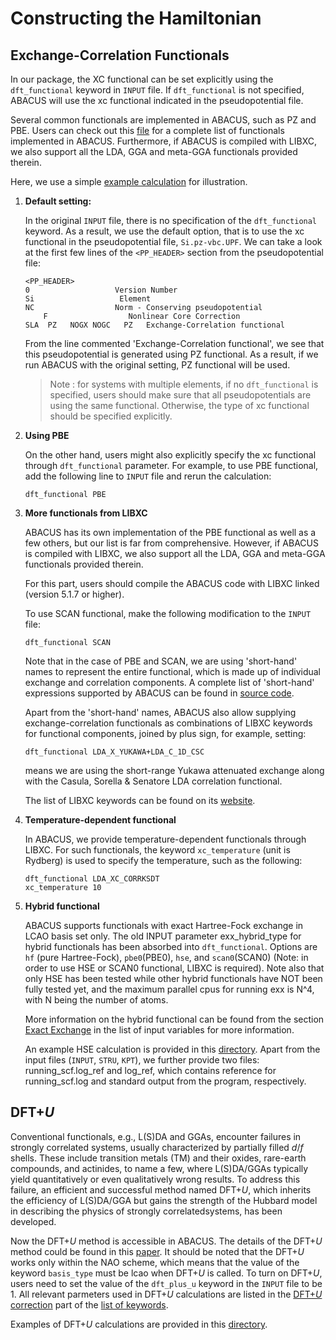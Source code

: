 # Constructing the Hamiltonian

## Exchange-Correlation Functionals

In our package, the XC functional can be set explicitly using the `dft_functional` keyword in `INPUT` file. If `dft_functional` is not specified, ABACUS will use the xc functional indicated in the pseudopotential file. 

Several common functionals are implemented in ABACUS, such as PZ and PBE. Users can check out this [file](../../../source/source_hamilt/module_xc/xc_funcs.h) for a complete list of functionals implemented in ABACUS. Furthermore, if ABACUS is compiled with LIBXC, we also support all the LDA, GGA and meta-GGA functionals provided therein.

Here, we use a simple [example calculation](https://github.com/deepmodeling/abacus-develop/tree/develop/examples/scf/lcao_Si2) for illustration.

1. **Default setting:**

    In the original `INPUT` file, there is no specification of the `dft_functional` keyword. As a result, we use the default option, that is to use the xc functional in the pseudopotential file, `Si.pz-vbc.UPF`. We can take a look at the first few lines of the `<PP_HEADER>` section from the pseudopotential file:

    ```
    <PP_HEADER>
    0                   Version Number
    Si                   Element
    NC                  Norm - Conserving pseudopotential
        F                  Nonlinear Core Correction
    SLA  PZ   NOGX NOGC   PZ   Exchange-Correlation functional
    ```

    From the line commented 'Exchange-Correlation functional', we see that this pseudopotential is generated using PZ functional. As a result, if we run ABACUS with the original setting, PZ functional will be used.

    > Note : for systems with multiple elements, if no `dft_functional` is specified, users should make sure that all pseudopotentials are using the same functional. Otherwise, the type of xc functional should be specified explicitly.

2. **Using PBE**

    On the other hand, users might also explicitly specify the xc functional through `dft_functional` parameter. For example, to use PBE functional, add the following line to `INPUT` file and rerun the calculation:

    ```
    dft_functional PBE
    ```

3. **More functionals from LIBXC**

    ABACUS has its own implementation of the PBE functional as well as a few others, but our list is far from comprehensive. However, if ABACUS is compiled with LIBXC, we also support all the LDA, GGA and meta-GGA functionals provided therein.

    For this part, users should compile the ABACUS code with LIBXC linked (version 5.1.7 or higher).

    To use SCAN functional, make the following modification to the `INPUT` file:

    ```
    dft_functional SCAN
    ```
    
    Note that in the case of PBE and SCAN, we are using 'short-hand' names to represent the entire functional, which is made up of individual exchange and correlation components. A complete list of 'short-hand' expressions supported by ABACUS can be found in [source code](../../../source/source_hamilt/module_xc/xc_functional.cpp).

    Apart from the 'short-hand' names, ABACUS also allow supplying exchange-correlation functionals as combinations of LIBXC keywords for functional components, joined by plus sign, for example, setting:

    ```
    dft_functional LDA_X_YUKAWA+LDA_C_1D_CSC
    ```
    means we are using the short-range Yukawa attenuated exchange along with the Casula, Sorella & Senatore LDA correlation functional.

    The list of LIBXC keywords can be found on its [website](https://www.tddft.org/programs/libxc/functionals/).

4. **Temperature-dependent functional**

    In ABACUS, we provide temperature-dependent functionals through LIBXC. For such functionals, the keyword `xc_temperature` (unit is Rydberg) is used to specify the temperature, such as the following:

    ```
    dft_functional LDA_XC_CORRKSDT 
    xc_temperature 10
    ```

5. **Hybrid functional**

    ABACUS supports functionals with exact Hartree-Fock exchange in LCAO basis set only. The old INPUT parameter exx_hybrid_type for hybrid functionals has been absorbed into `dft_functional`. Options are `hf` (pure Hartree-Fock), `pbe0`(PBE0), `hse`, and `scan0`(SCAN0) (Note: in order to use HSE or SCAN0 functional, LIBXC is required). Note also that only HSE has been tested while other hybrid functionals have NOT been fully tested yet, and the maximum parallel cpus for running exx is N^4, with N being the number of atoms.

    More information on the hybrid functional can be found from the section [Exact Exchange](../input_files/input-main.md#exact-exchange) in the list of input variables for more information.

    An example HSE calculation is provided in this [directory](https://github.com/deepmodeling/abacus-develop/tree/develop/examples/hse/lcao_Si2). Apart from the input files (`INPUT`, `STRU`, `KPT`), we further provide two files: running_scf.log_ref and log_ref, which contains reference for running_scf.log and standard output from the program, respectively.
    
## DFT+*U*

Conventional functionals, e.g., L(S)DA and GGAs, encounter failures in strongly correlated systems, usually characterized by partially filled *d*/*f* shells. These include transition metals (TM) and their oxides, rare-earth compounds, and actinides, to name a few, where L(S)DA/GGAs typically yield quantitatively or even qualitatively wrong results. To address this failure, an efficient and successful method named DFT+*U*, which inherits the efficiency of L(S)DA/GGA but gains the strength of the Hubbard model in describing the physics of strongly correlatedsystems, has been developed.

Now the DFT+*U* method is accessible in ABACUS. The details of the DFT+*U* method could be found in this [paper](https://doi.org/10.1063/5.0090122). It should be noted that the DFT+*U* works only within the NAO scheme, which means that the value of the keyword `basis_type` must be lcao when DFT+*U* is called. To turn on DFT+*U*, users need to set the value of the `dft_plus_u` keyword in the `INPUT` file to be 1. All relevant parmeters used in DFT+*U* calculations are listed in the [DFT+*U* correction](../input_files/input-main.md#dftu-correction) part of the [list of keywords](../input_files/input-main.md).

Examples of DFT+*U* calculations are provided in this [directory](https://github.com/deepmodeling/abacus-develop/tree/develop/examples/dft_plus_u).
